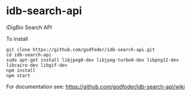 idb-search-api
==============

iDigBio Search API

To install
```
git clone https://github.com/godfoder/idb-search-api.git
cd idb-search-api
sudo apt-get install libjpeg8-dev libjpeg-turbo8-dev libpng12-dev libcairo-dev libgif-dev
npm install
npm start
```

For documentation see:
https://github.com/godfoder/idb-search-api/wiki

